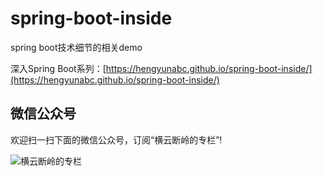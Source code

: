 # spring-boot-inside
spring boot技术细节的相关demo

深入Spring Boot系列：[https://hengyunabc.github.io/spring-boot-inside/](https://hengyunabc.github.io/spring-boot-inside/)

## 微信公众号

欢迎扫一扫下面的微信公众号，订阅“横云断岭的专栏”!

![横云断岭的专栏](qrcode_gongzhonghao.jpg)
